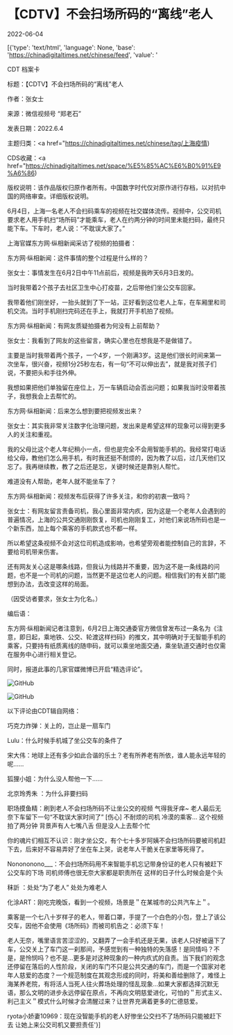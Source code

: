 # 【CDTV】不会扫场所码的“离线”老人

2022-06-04

[{'type': 'text/html', 'language': None, 'base': 'https://chinadigitaltimes.net/chinese/feed', 'value': '



CDT 档案卡

标题：【CDTV】不会扫场所码的“离线”老人

作者：张女士

来源：微信视频号 “郑老石”

发表日期：2022.6.4

主题归类：<a href="https://chinadigitaltimes.net/chinese/tag/上海疫情)

CDS收藏：<a href="https://chinadigitaltimes.net/space/%E5%85%AC%E6%B0%91%E9%A6%86)

版权说明：该作品版权归原作者所有。中国数字时代仅对原作进行存档，以对抗中国的网络审查。详细版权说明。





6月4日，上海一名老人不会扫码乘车的视频在社交媒体流传。视频中，公交司机要求老人用手机扫“场所码”才能乘车，老人在约两分钟的时间里未能扫码，最终只能下车。下车时，老人说：“不耽误大家了。”

上海官媒东方网·纵相新闻采访了视频的拍摄者：

东方网·纵相新闻：这件事情的整个过程是什么样的？

张女士：事情发生在6月2日中午11点前后，视频是我昨天6月3日发的。

当时我带着2个孩子去社区卫生中心打疫苗，之后带他们坐公交车回家。

我带着他们刚坐好，一抬头就到了下一站，正好看到这位老人上车，在车厢里和司机交流。当时手机刚扫完码还在手上，我就打开手机拍了视频。

东方网·纵相新闻：有网友质疑拍摄者为何没有上前帮助？

张女士：我看到了网友的这些留言，确实心里也在想我是不是做错了。

主要是当时我带着两个孩子，一个4岁，一个刚满3岁。这是他们很长时间来第一次坐车，很兴奋，视频1分25秒左右，有一句“不可以伸出去”，就是我对孩子们说，不要把头和手往外伸。

我想如果把他们单独留在座位上，万一车辆启动会否出问题；如果我当时没带着孩子，我想我会上去帮忙的。

东方网·纵相新闻：后来怎么想到要把视频发出来？

张女士：其实我非常关注数字化治理问题，发出来是希望这样的现象可以得到更多人的关注和重视。

我的父母比这个老人年纪稍小一点，但也是完全不会用智能手机的。我经常打电话给父母，教他们怎么用手机，有时我还挺不耐烦的，因为教了以后，过几天他们又忘了。我再继续教，教了之后还是忘，关键时候还是靠别人帮忙。

难道没有人帮助，老年人就不能坐车了？

东方网·纵相新闻：视频发布后获得了许多关注，和你的初衷一致吗？

张女士：有网友留言责备司机，我心里面非常内疚，因为这是一个老年人会遇到的普遍情况，上海的公共交通刚刚恢复，司机也刚刚复工，对他们来说场所码也是一个新东西，加上每个乘客的手机款式也不都一样。

所以希望这条视频不会对这位司机造成影响，也希望旁观者能控制自己的言辞，不要给司机带来伤害。

还有网友关心这是哪条线路，但我认为线路并不重要，因为这不是一条线路的问题，也不是一个司机的问题，当然更不是这位老人的问题。相信我们的有关部门能想到办法，去改变这样的局面。

（因受访者要求，张女士为化名。）

编后语：

东方网·纵相新闻记者注意到，6月2日上海交通委官方微信曾发布过一条名为《注意，即日起，乘地铁、公交、轮渡这样扫码》的推文，其中明确对于无智能手机的乘客，只要持有纸质离线的随申码，就可以乘坐地面交通，乘坐轨道交通时也仅需在服务中心进行相关登记。

同时，报道此事的几家官媒微博已开启“精选评论”。

![GitHub](https://chinadigitaltimes.net/chinese/files/2022/06/csm.png)

![GitHub](https://chinadigitaltimes.net/chinese/files/2022/06/csm2.png)

以下评论由CDT辑自网络：



巧克力炸弹：关上的，岂止是一扇车门

Lulu：什么时候手机城了坐公交车的条件了

宋大伟：地球上还有多少如此合谐的乐土？老有所养老有所依，谁人能永远年轻的呢&#8230;&#8230;

狐狸小姐：为什么没人帮他一下&#8230;&#8230;

北京玲秀朱 ：为什么非要扫码

职场摸鱼精：刷到老人不会扫场所码不让坐公交的视频 气得我牙痒~ 老人最后无奈下车留下一句“不耽误大家时间了” [伤心] 不耐烦的司机 冷漠的乘客… 这个视频拍了两分钟 背景声有人七嘴八舌 但是没人上去帮个忙

你的魂片们相互不认识：刚才坐公交，有个七十多岁阿姨不会扫场所码要被司机赶下去，后来好不容易弄好了坐在车上哭，说老年人干脆关在家里等死得了。

Nonononono___：不会扫场所码用不来智能手机忘记带身份证的老人只有被赶下公交车的下场 司机师傅也很无奈大家都是职责所在 这样的日子什么时候会是个头

秣訢 ：处处“为了老人” 处处为难老人

化涂ART：刚吃完晚饭，看到一个视频，场景是＂在某城市的公共汽车上＂。

乘客是一个七八十岁样子的老人，带着口罩，手提了一个白色的小包，登上了该公交车，因他不会使用《场所码》而被司机告之：必须下车！

老人无奈，嘴里语言苦涩涩的，又翻弄了一会手机还是无果，该老人只好被逼下了车，公交关上了车门这一刹那间，予感觉到有一种独特的失落感！是同情吗？不是，是怜悯吗？也不是…更多是对这种现象的一种内疚式的自责。当下我们的观念还停留在落后的人性阶段，关闭的车门不只是公共交通的车门，而是一个国家对老年人慈爱的态度？一个规范制度在其观念形成的同时，将美和善给删除了，难怪上海某养老院，有将活人当死人往火葬场处理的怪乱现象…如果大家都选择沉默无语，那么文明的进步永远停留在原点，不再向文明慈爱进化，可怕的＂形式主义、利己主义＂模式什么时候才会清醒过来？让世界充满着更多的仁德慈爱。

ryota小娇妻10969：现在没智能手机的老人好惨坐公交扫不了场所码只能被赶下去 让她上来公交司机又要担责任'}]